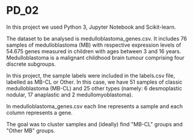 # PD_02
In this project we used Python 3, Jupyter Notebook and Scikit-learn.

The dataset to be analysed is medulloblastoma_genes.csv. It includes 76 samples of medulloblastoma (MB) with respective expression levels of 54.675 genes measured in children with ages between 3 and 16 years. Medulloblastoma is a malignant childhood brain tumour comprising four discrete subgroups.

In this project, the sample labels were included in the labels.csv file, labelled as MB-CL or Other. In this case, we have 51 samples of classic medulloblastoma (MB-CL) and 25 other types (namely: 6 desmoplastic nodular, 17 anaplastic and 2 medullomyoblastoma).

In medulloblastoma_genes.csv each line represents a sample and each column represents a gene.

The goal was to cluster samples and (ideally) find "MB-CL" groups and "Other MB" groups.
